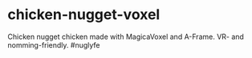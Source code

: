 # chicken-nugget-voxel
Chicken nugget chicken made with MagicaVoxel and A-Frame.  VR- and nomming-friendly. #nuglyfe
